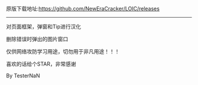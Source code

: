 原版下载地址:https://github.com/NewEraCracker/LOIC/releases
____________________________________________________________________

对页面框架，弹窗和Tip进行汉化

删除错误时弹出的图片窗口

仅供网络攻防学习用途，切勿用于非凡用途！！！

喜欢的话给个STAR，非常感谢

By TesterNaN
